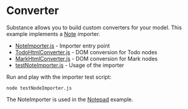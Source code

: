 # Converter

Substance allows you to build custom converters for your model. This example implements a [Note](../note) importer.

- [NoteImporter.js](NoteImporter.js) - Importer entry point
- [TodoHtmlConverter.js](TodoHtmlConverter.js) - DOM conversion for Todo nodes
- [MarkHtmlConverter.js](MarkHtmlConverter.js) - DOM conversion for Mark nodes
- [testNoteImporter.js](testNoteImporter.js) - Usage of the importer

Run and play with the importer test script:

```
node testNodeImporter.js
```

The NoteImporter is used in the [Notepad](../notepad) example.
